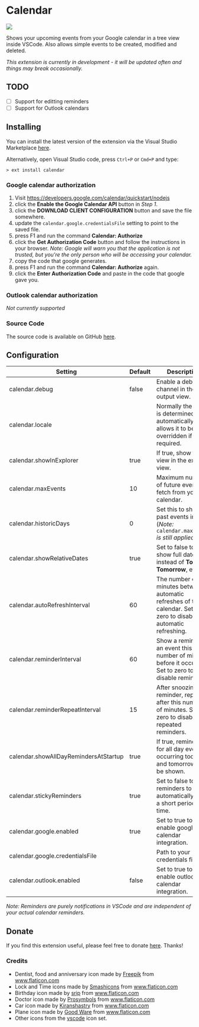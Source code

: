 # Calendar

<img src="https://raw.githubusercontent.com/Gruntfuggly/calendar/master/resources/screenshot.png">

Shows your upcoming events from your Google calendar in a tree view inside VSCode. Also allows simple
events to be created, modified and deleted.

*This extension is currently in development - it will be updated often and things may break occasionally.*

## TODO

- [ ] Support for editting reminders
- [ ] Support for Outlook calendars

## Installing

You can install the latest version of the extension via the Visual Studio Marketplace [here](https://marketplace.visualstudio.com/items?itemName=Gruntfuggly.calendar).

Alternatively, open Visual Studio code, press `Ctrl+P` or `Cmd+P` and type:

    > ext install calendar

### Google calendar authorization

1. Visit https://developers.google.com/calendar/quickstart/nodejs
2. click the **Enable the Google Calendar API** button in *Step 1*.
3. click the **DOWNLOAD CLIENT CONFIGURATION** button and save the file somewhere.
4. update the `calendar.google.credentialsFile` setting to point to the saved file.
5. press F1 and run the command **Calendar: Authorize**
6. click the **Get Authorization Code** button and follow the instructions in your browser. *Note: Google will warn you that the application is not trusted, but you're the only person who will be accessing your calendar.*
7. copy the code that google generates.
8. press F1 and run the command **Calendar: Authorize** again.
9. click the **Enter Authorization Code** and paste in the code that google gave you.

### Outlook calendar authorization

*Not currently supported*

### Source Code

The source code is available on GitHub [here](https://github.com/Gruntfuggly/calendar).

## Configuration

| Setting                               | Default | Description                                                                                                     |
|---------------------------------------|---------|-----------------------------------------------------------------------------------------------------------------|
| calendar.debug                        | false   | Enable a debug channel in the output view.                                                                      |
| calendar.locale                       |         | Normally the locale is determined automatically. This allows it to be overridden if required.                   |
| calendar.showInExplorer               | true    | If true, show the view in the explorer view.                                                                    |
| calendar.maxEvents                    | 10      | Maximum number of future events to fetch from your calendar.                                                    |
| calendar.historicDays                 | 0       | Set this to show past events in tree (*Note:* `calendar.maxEvents` *is still applied*).                         |
| calendar.showRelativeDates            | true    | Set to false to show full dates instead of **Today**, **Tomorrow**, etc.                                        |
| calendar.autoRefreshInterval          | 60      | The number of minutes between automatic refreshes of the calendar. Set to zero to disable automatic refreshing. |
| calendar.reminderInterval             | 60      | Show a reminder of an event this number of minutes before it occurs. Set to zero to disable reminders.          |
| calendar.reminderRepeatInterval       | 15      | After snoozing a reminder, repeat it after this number of minutes. Set to zero to disable repeated reminders.   |
| calendar.showAllDayRemindersAtStartup | true    | If true, reminders for all day events occurring today and tomorrow will be shown.                               |
| calendar.stickyReminders              | true    | Set to false to allow reminders to close automatically after a short period of time.                            |
| calendar.google.enabled               | true    | Set to true to enable google calendar integration.                                                              |
| calendar.google.credentialsFile       |         | Path to your credentials file.                                                                                  |
| calendar.outlook.enabled              | false   | Set to true to enable outlook calendar integration.                                                             |
<!--
| calendar.outlook.clientId     | | Your client ID for your outlook calendar     |
| calendar.outlook.clientSecret | | Your client secret for your outlook calendar |
-->

*Note: Reminders are purely notifications in VSCode and are independent of your actual calendar reminders.*

## Donate

If you find this extension useful, please feel free to donate <a href="https://paypal.me/Gruntfuggly">here</a>. Thanks!

### Credits

- Dentist, food and anniversary icon made by <a href="https://www.flaticon.com/authors/freepik" title="Freepik">Freepik</a> from <a href="https://www.flaticon.com" title="Flaticon">www.flaticon.com</a>
- Lock and Time icons made by <a href="https://www.flaticon.com/authors/smashicons" title="Smashicons">Smashicons</a> from <a href="https://www.flaticon.com" title="Flaticon">www.flaticon.com</a>
- Birthday icon made by <a href="https://www.flaticon.com/authors/srip" title="srip">srip</a> from <a href="https://www.flaticon.com/" title="Flaticon">www.flaticon.com</a>
- Doctor icon made by <a href="https://www.flaticon.com/authors/prosymbols" title="Prosymbols">Prosymbols</a> from <a href="https://www.flaticon.com/" title="Flaticon">www.flaticon.com</a>
- Car icon made by <a href="https://www.flaticon.com/authors/kiranshastry" title="Kiranshastry">Kiranshastry</a> from <a href="https://www.flaticon.com" title="Flaticon">www.flaticon.com</a>
- Plane icon made by <a href="https://www.flaticon.com/authors/good-ware" title="Good Ware">Good Ware</a> from <a href="https://www.flaticon.com/" title="Flaticon">www.flaticon.com</a>
- Other icons from the [vscode](https://github.com/microsoft/vscode-icons) icon set.
